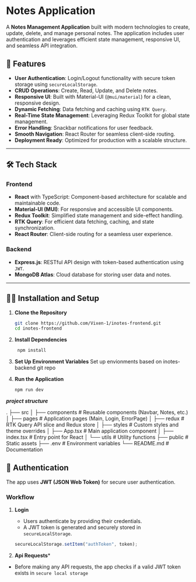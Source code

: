 # Notes Application

A **Notes Management Application** built with modern technologies to create, update, delete, and manage personal notes. The application includes user authentication and leverages efficient state management, responsive UI, and seamless API integration.

## 🚀 Features

- **User Authentication**: Login/Logout functionality with secure token storage using `secureLocalStorage`.
- **CRUD Operations**: Create, Read, Update, and Delete notes.
- **Responsive UI**: Built with Material-UI (`@mui/material`) for a clean, responsive design.
- **Dynamic Fetching**: Data fetching and caching using `RTK Query`.
- **Real-Time State Management**: Leveraging Redux Toolkit for global state management.
- **Error Handling**: Snackbar notifications for user feedback.
- **Smooth Navigation**: React Router for seamless client-side routing.
- **Deployment Ready**: Optimized for production with a scalable structure.

---

## 🛠 Tech Stack

### Frontend
- **React** with TypeScript: Component-based architecture for scalable and maintainable code.
- **Material-UI (MUI)**: For responsive and accessible UI components.
- **Redux Toolkit**: Simplified state management and side-effect handling.
- **RTK Query**: For efficient data fetching, caching, and state synchronization.
- **React Router**: Client-side routing for a seamless user experience.

### Backend
- **Express.js**: RESTful API design with token-based authentication using `JWT`.
- **MongoDB Atlas**: Cloud database for storing user data and notes.

---

## 🧑‍💻 Installation and Setup

1. **Clone the Repository**
   ```bash
   git clone https://github.com/Vixen-1/inotes-frontend.git
   cd inotes-frontend

2. **Install Dependencies**
   ```bash
    npm install

3. **Set Up Environment Variables**
    Set up envionments based on inotes-backend git repo

4. **Run the Application**
     ```bash
     npm run dev

***project structure***

.
├── src
│   ├── components       # Reusable components (Navbar, Notes, etc.)
│   ├── pages            # Application pages (Main, Login, ErrorPage)
│   ├── redux            # RTK Query API slice and Redux store
│   ├── styles           # Custom styles and theme overrides
│   ├── App.tsx          # Main application component
│   ├── index.tsx        # Entry point for React
│   └── utils            # Utility functions
├── public               # Static assets
├── .env                 # Environment variables
└── README.md            # Documentation

## 🔑 Authentication

The app uses **JWT (JSON Web Token)** for secure user authentication.

### Workflow

1. **Login**
   - Users authenticate by providing their credentials.
   - A JWT token is generated and securely stored in `secureLocalStorage`.

   ```javascript
   secureLocalStorage.setItem("authToken", token);

2. **Api Requests***
- Before making any API requests, the app checks if a valid JWT token exists in `secure local storage`

